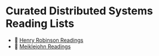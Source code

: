# Curated Distributed Systems Reading Lists

- 📄 [Henry Robinson Readings](https://henryr.github.io/distributed-systems-readings/)
- 📄 [Meiklejohn Readings](https://christophermeiklejohn.com/distributed/systems/2013/07/12/readings-in-distributed-systems.html)
